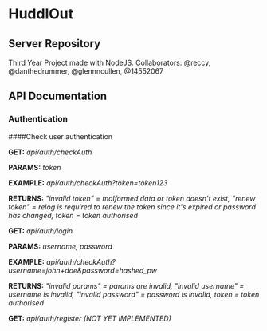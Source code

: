 # HuddlOut
## Server Repository
Third Year Project made with NodeJS.
Collaborators: @reccy, @danthedrummer, @glennncullen, @14552067

## API Documentation
### Authentication
####Check user authentication

**GET:** *api/auth/checkAuth*

**PARAMS:** *token*

**EXAMPLE:** *api/auth/checkAuth?token=token123*

**RETURNS:** *"invalid token" = malformed data or token doesn't exist, "renew token" = relog is required to renew the token since it's expired or password has changed, token = token authorised*


**GET:** *api/auth/login*

**PARAMS:** *username, password*

**EXAMPLE:** *api/auth/checkAuth?username=john+doe&password=hashed_pw*

**RETURNS:** *"invalid params" = params are invalid, "invalid username" = username is invalid, "invalid password" = password is invalid, token = token authorised*


**GET:** *api/auth/register (NOT YET IMPLEMENTED)*